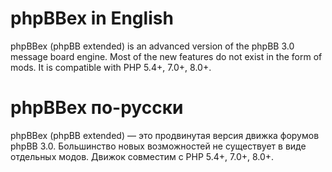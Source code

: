 # phpBBex in English #

phpBBex (phpBB extended) is an advanced version of the phpBB 3.0 message board engine. Most of the new features do not exist in the form of mods. It is compatible with PHP 5.4+, 7.0+, 8.0+.

# phpBBex по-русски #

phpBBex (phpBB extended) — это продвинутая версия движка форумов phpBB 3.0. Большинство новых возможностей не существует в виде отдельных модов. Движок совместим с PHP 5.4+, 7.0+, 8.0+.
